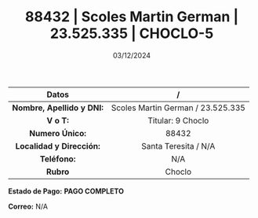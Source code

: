 ﻿---
title: 88432 | Scoles Martin German | 23.525.335 | CHOCLO-5
date: 03/12/2024
draft: false
tags: ['santa-teresita', 'titular', 'cholo']
---

|          **Datos**          |  /  |
|:---------------------------:|:---:|
| **Nombre, Apellido y DNI:** | Scoles Martin German / 23.525.335 |
|          **V o T:**         | Titular: 9 Choclo |
|      **Numero Único:**      | 88432 |
|  **Localidad y Dirección:** | Santa Teresita / N/A |
|        **Teléfono:**        | N/A |
|          **Rubro**          | Choclo |

**Estado de Pago:** **PAGO COMPLETO**

**Correo:** N/A
